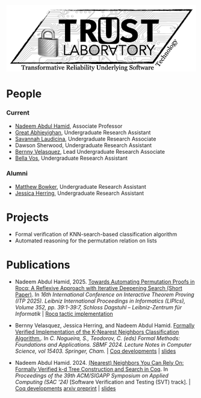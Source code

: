 ![TRUST logo](trust-lab-logo.png)

# People

### Current
- [Nadeem Abdul Hamid](https://cs.berry.edu/~nhamid), Associate Professor
- [Great Abhieyighan](https://www.linkedin.com/in/great-abhieyighan-5a02bb295/), Undergraduate Research Assistant
- [Savannah Laudicina](https://www.linkedin.com/in/savannah-laudicina-321b29297/), Undergraduate Research Associate
- Dawson Sherwood, Undergraduate Research Assistant
- [Bernny Velasquez](https://www.linkedin.com/in/bernny-velasquez-062a86244/), Lead Undergraduate Research Associate
- [Bella Vos](https://www.linkedin.com/in/vos323/), Undergraduate Research Assistant

### Alumni
- [Matthew Bowker](https://www.linkedin.com/in/matthew-bowker-283ab7221/), Undergraduate Research Assistant
- [Jessica Herring](https://www.linkedin.com/in/jessica-g-herring/), Undergraduate Research Assistant


# Projects

- Formal verification of KNN-search-based classification algorithm
- Automated reasoning for the permutation relation on lists

# Publications

- Nadeem Abdul Hamid, 2025. [Towards Automating Permutation Proofs in Rocq: A Reflexive Approach with Iterative Deepening Search (Short Paper)](https://doi.org/10.4230/LIPIcs.ITP.2025.39). In *16th International Conference on Interactive Theorem Proving (ITP 2025). Leibniz International Proceedings in Informatics (LIPIcs), Volume 352, pp. 39:1-39:7, Schloss Dagstuhl – Leibniz-Zentrum für Informatik* | [Rocq tactic implementation](https://github.com/nadeemabdulhamid/permsolver)
  
- Bernny Velasquez, Jessica Herring, and Nadeem Abdul Hamid. [Formally Verified Implementation of the K-Nearest Neighbors Classification Algorithm.](https://doi.org/10.1007/978-3-031-78116-2_9). In *C. Nogueira, S., Teodorov, C. (eds) Formal Methods: Foundations and Applications. SBMF 2024. Lecture Notes in Computer Science, vol 15403. Springer, Cham.* | [Coq developments](https://github.com/nadeemabdulhamid/knn-classify-sbmf24) | [slides](present/sbmf2024-talk-slides.pdf)
  
- Nadeem Abdul Hamid. 2024. [(Nearest) Neighbors You Can Rely On: Formally Verified k-d Tree Construction and Search in Coq](https://doi.org/10.1145/3605098.3635960). In *Proceedings of the 39th ACM/SIGAPP Symposium on Applied Computing (SAC '24)* [Software Verification and Testing (SVT) track]. | [Coq developments](https://github.com/nadeemabdulhamid/knn-search-coq) [arxiv preprint](https://arxiv.org/abs/2311.10965) | [slides](present/sac2024-talk-slides.pdf)

